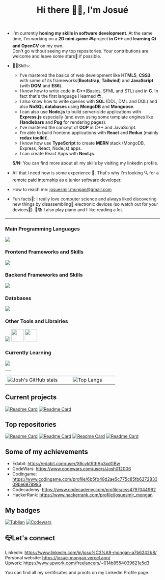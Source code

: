   <div align=center>
    <h1>Hi there 👋🏼, I'm Josué</h1>
  </div>
  <br />

  
  
  - I'm currently **honing my skills in software development**. At the same time, I'm working on a **2D mini-game** 🎮project **in C++** and **learning Qt and OpenCV** on my own.<br />
    Don't go without seeing my top repositories. Your contributions are welcome and leave some stars💫 if possible.
  - 💪🏽Skills:
      * I've mastered the basics of web development like **HTML5**, **CSS3** with some of its frameworks(**Bootstrap, Tailwind**) and **JavaScript** (with **DOM** and **ES6**).
      * I know how to write code in **C++**(Basics, SFML and STL) and in **C**. In fact that's the first language I learned 😎.
      * I also know how to write queries with **SQL** (DDL, DML and DQL) and also **NoSQL databases** using **MongoDB** and **Mongoose**.
      * I can also use **Node.js** to build server-side applications with **Express.js** especially (and even using some template engines like **Handlebars** and **Pug** for rendering pages).
      * I've mastered the concept of **OOP** in C++ and JavaScript.
      * I'm able to build frontend applications with **React** and **Redux** (mainly **redux toolkit**).
      * I know how use **TypeScript** to create **MERN** stack (MongoDB, Express, React, Node.js) apps.
      * I can create React Apps with **Next.js**.
        
      **S/N:** You can find more about all my skills by visiting my linkedin profile.
  - All that I need now is some experience 🌟. That's why I'm looking 🔍 for a remote paid internship as a junior software developer.
  - How to reach me: josuesmjr.mongan@gmail.com
  - Fun facts🥳: I really love computer science and always liked discovering new things by disassembling🔧 electronic devices (so watch out for your devices🤭). 🎹📚 I also play piano and I like reading a lot.

___
### Main Programming Languages

<div align="left">
    <img src="https://skillicons.dev/icons?i=html,css,js,ts,c,cpp,py" />
</div>

### Frontend Frameworks and Skills

<div align="left">
    <img src="https://skillicons.dev/icons?i=react,vite,nextjs,bootstrap,tailwind,materialui" />
</div>

### Backend Frameworks and Skills

<div align="left">
    <img src="https://skillicons.dev/icons?i=nodejs,express,npm" />
</div>

### Databases

<div align="left">
    <img src="https://skillicons.dev/icons?i=mysql,mongodb,postman" />
</div>

### Other Tools and Librairies

<div align="left">
    <img src="https://skillicons.dev/icons?i=redux,github,git,vercel,sass,cmake,pycharm,clion,vscode" />
    <img src="https://cdn.jsdelivr.net/gh/devicons/devicon@latest/icons/mongoose/mongoose-original.svg" height="40" width="40" />
    <img src="https://cdn.jsdelivr.net/gh/devicons/devicon@latest/icons/nodemon/nodemon-original.svg" height="40" width="40" />
</div>

### Currently Learning

<div align="left">
    <img src="https://skillicons.dev/icons?i=opencv,qt,threejs" />
</div>
___

<table align=center style="width: 100%;">
  <tr>
    <td style="width: 50%; text-align: center;">
      <img src="https://github-readme-stats.vercel.app/api?username=Josh012006&show_icons=true&langs_count=10&text_color=000000&title_color=1FA0D2&layout=compact&border_color=0000BB&bg_color=F1F6F9&icon_color=1FA0D2" alt="Josh's GitHub stats" style="max-width: 100%; height: auto;">
    </td>
    <td style="width: 50%; text-align: center;">
      <img src="https://github-readme-stats.vercel.app/api/top-langs/?username=Josh012006&langs_count=10&text_color=000000&layout=compact&border_color=0000BB&bg_color=F1F6F9&title_color=1FA0D2" alt="Top Langs" style="max-width: 100%; height: auto;">
    </td>
  </tr>
</table>

## Current projects

[![Readme Card](https://github-readme-stats.vercel.app/api/pin/?username=Josh012006&repo=RPG-Game&bg_color=F1F6F9&icon_color=1FA0D2&border_color=0000BB&text_color=000000&title_color=1FA0E9)](https://github.com/Josh012006/RPG-Game)
[![Readme Card](https://github-readme-stats.vercel.app/api/pin/?username=Josh012006&repo=PRODIGY_FS_04&bg_color=F1F6F9&icon_color=1FA0D2&border_color=0000BB&title_color=1FA0E9&text_color=000000)](https://github.com/Josh012006/PRODIGY_FS_04)

## Top repositories

  [![Readme Card](https://github-readme-stats.vercel.app/api/pin/?username=Josh012006&repo=Appointment-App&bg_color=F1F6F9&icon_color=1FA0D2&text_color=000000&title_color=1FA0E9&border_color=0000BB)](https://github.com/Josh012006/Appointment-App)
  [![Readme Card](https://github-readme-stats.vercel.app/api/pin/?username=Josh012006&repo=Tasks-Manager&bg_color=F1F6F9&icon_color=1FA0D2&border_color=0000BB&text_color=000000&title_color=1FA0E9)](https://github.com/Josh012006/Tasks-Manager)
  [![Readme Card](https://github-readme-stats.vercel.app/api/pin/?username=Josh012006&repo=Portfolio&bg_color=F1F6F9&icon_color=1FA0D2&border_color=0000BB&text_color=000000&title_color=1FA0E9)](https://github.com/Josh012006/Portfolio)
  [![Readme Card](https://github-readme-stats.vercel.app/api/pin/?username=Josh012006&repo=Express&bg_color=F1F6F9&icon_color=1FA0D2&border_color=0000BB&text_color=000000&title_color=1FA0E9)](https://github.com/Josh012006/Express)


## Some of my achievements
  - Edabit: https://edabit.com/user/X6cvktRthAp3xdGBw
  - CodeWars: https://www.codewars.com/users/Josh012006  
  - Codingame: https://www.codingame.com/profile/6b5fb48d2ae5c775c85fb627283309be6978985
  - Codecademy: https://www.codecademy.com/profiles/css4797044962
  - HackerRank: https://www.hackerrank.com/profile/josuesmjr_mongan

## My badges
    
  [![Tublian](https://tublian-newsletter-assets.s3.amazonaws.com/ai_internship_badge.svg)](https://www.tublian.com/profile/Josh012006)
  [![Codewars](https://www.codewars.com/users/Josh012006/badges/micro)](https://www.codewars.com/users/Josh012006)


## 📪Let's connect
Linkedin: https://www.linkedin.com/in/josu%C3%A9-mongan-a7b6242b8/    
Personal website: https://josue-mongan.vercel.app/   
Upwork: https://www.upwork.com/freelancers/~014b8554039621e5d3

You can find all my certificates and proofs on my Linkedin Profile page.

